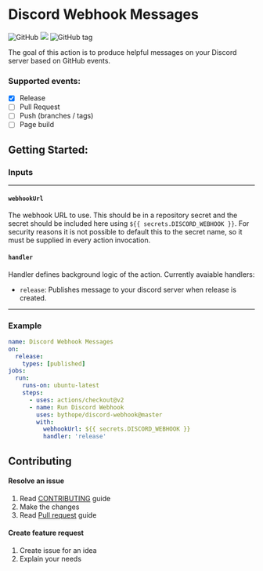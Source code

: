 # Discord Webhook Messages
![GitHub](https://img.shields.io/github/license/bythope/discord-webhook-messages?style=for-the-badge)
![](https://img.shields.io/badge/-Github_Actions-2088FF?style=for-the-badge&logo=github-actions&logoColor=white)
![GitHub tag](https://img.shields.io/github/v/tag/bythope/discord-webhook-messages?include_prereleases&style=for-the-badge)

The goal of this action is to produce helpful messages on your Discord server based on GitHub events.

### Supported events:

- [x] Release
- [ ] Pull Request
- [ ] Push (branches / tags)
- [ ] Page build

## Getting Started:

### Inputs
---
#### `webhookUrl`
The webhook URL to use. This should be in a repository secret and the secret should be included here using `${{ secrets.DISCORD_WEBHOOK }}`. For security reasons it is not possible to default this to the secret name, so it must be supplied in every action invocation.

#### `handler`
Handler defines background logic of the action. Currently avaiable handlers:
 - `release`: Publishes message to your discord server when release is created.
---
### Example
```yaml
name: Discord Webhook Messages
on:
  release:
    types: [published]
jobs:
  run:
    runs-on: ubuntu-latest
    steps:
      - uses: actions/checkout@v2
      - name: Run Discord Webhook
        uses: bythope/discord-webhook@master
        with:
          webhookUrl: ${{ secrets.DISCORD_WEBHOOK }}
          handler: 'release'
```

## Contributing

#### Resolve an issue
1. Read [CONTRIBUTING](CONTRIBUTING.md) guide
2. Make the changes
3. Read [Pull request](PULL_REQUEST_TEMPLATE.md) guide 

#### Create feature request
1. Create issue for an idea
2. Explain your needs
